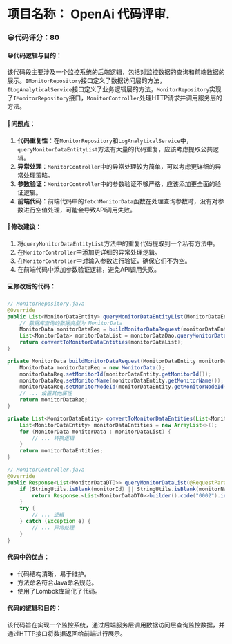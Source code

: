 # 项目名称： OpenAi 代码评审.

### 😀代码评分：80
#### 😀代码逻辑与目的：
该代码段主要涉及一个监控系统的后端逻辑，包括对监控数据的查询和前端数据的展示。`IMonitorRepository`接口定义了数据访问层的方法，`ILogAnalyticalService`接口定义了业务逻辑层的方法，`MonitorRepository`实现了`IMonitorRepository`接口，`MonitorController`处理HTTP请求并调用服务层的方法。

#### 🤔问题点：
1. **代码重复性**：在`MonitorRepository`和`LogAnalyticalService`中，`queryMonitorDataEntityList`方法有大量的代码重复，应该考虑提取公共逻辑。
2. **异常处理**：`MonitorController`中的异常处理较为简单，可以考虑更详细的异常处理策略。
3. **参数验证**：`MonitorController`中的参数验证不够严格，应该添加更全面的验证逻辑。
4. **前端代码**：前端代码中的`fetchMonitorData`函数在处理查询参数时，没有对参数进行空值处理，可能会导致API调用失败。

#### 🎯修改建议：
1. 将`queryMonitorDataEntityList`方法中的重复代码提取到一个私有方法中。
2. 在`MonitorController`中添加更详细的异常处理逻辑。
3. 在`MonitorController`中对输入参数进行验证，确保它们不为空。
4. 在前端代码中添加参数验证逻辑，避免API调用失败。

#### 💻修改后的代码：
```java
// MonitorRepository.java
@Override
public List<MonitorDataEntity> queryMonitorDataEntityList(MonitorDataEntity monitorDataEntity) {
    // 数据库查询的数据类型为 MonitorData
    MonitorData monitorDataReq = buildMonitorDataRequest(monitorDataEntity);
    List<MonitorData> monitorDataList = monitorDataDao.queryMonitorDataList(monitorDataReq);
    return convertToMonitorDataEntities(monitorDataList);
}

private MonitorData buildMonitorDataRequest(MonitorDataEntity monitorDataEntity) {
    MonitorData monitorDataReq = new MonitorData();
    monitorDataReq.setMonitorId(monitorDataEntity.getMonitorId());
    monitorDataReq.setMonitorName(monitorDataEntity.getMonitorName());
    monitorDataReq.setMonitorNodeId(monitorDataEntity.getMonitorNodeId());
    // ... 设置其他属性
    return monitorDataReq;
}

private List<MonitorDataEntity> convertToMonitorDataEntities(List<MonitorData> monitorDataList) {
    List<MonitorDataEntity> monitorDataEntities = new ArrayList<>();
    for (MonitorData monitorData : monitorDataList) {
        // ... 转换逻辑
    }
    return monitorDataEntities;
}

// MonitorController.java
@Override
public Response<List<MonitorDataDTO>> queryMonitorDataList(@RequestParam String monitorId, @RequestParam String monitorName, @RequestParam String monitorNodeId) {
    if (StringUtils.isBlank(monitorId) || StringUtils.isBlank(monitorName) || StringUtils.isBlank(monitorNodeId)) {
        return Response.<List<MonitorDataDTO>>builder().code("0002").info("参数不能为空").build();
    }
    try {
        // ... 逻辑
    } catch (Exception e) {
        // ... 异常处理
    }
}
```

#### 代码中的优点：
- 代码结构清晰，易于维护。
- 方法命名符合Java命名规范。
- 使用了Lombok库简化了代码。

#### 代码的逻辑和目的：
该代码旨在实现一个监控系统，通过后端服务层调用数据访问层查询监控数据，并通过HTTP接口将数据返回给前端进行展示。